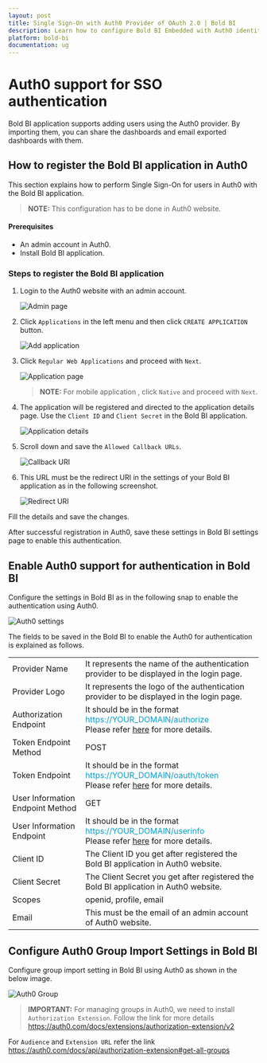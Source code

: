 ```yaml
---
layout: post
title: Single Sign-On with Auth0 Provider of OAuth 2.0 | Bold BI
description: Learn how to configure Bold BI Embedded with Auth0 identity provider for Single Sign-on authentication using OAuth 2.0.
platform: bold-bi
documentation: ug
---
```


# Auth0 support for SSO authentication

Bold BI application supports adding users using the Auth0 provider. By importing them, you can share the dashboards and email exported dashboards with them.

## How to register the Bold BI application in Auth0

This section explains how to perform Single Sign-On for users in Auth0 with the Bold BI application.

> **NOTE:**  This configuration has to be done in Auth0 website.

#### Prerequisites

* An admin account in Auth0.
* Install Bold BI application.

### Steps to register the Bold BI application

1. Login to the Auth0 website with an admin account.

    ![Admin page](/static/assets/embedded/site-administration/oauth-support/images/Authadmin.png)

2. Click `Applications` in the left menu and then click `CREATE APPLICATION` button.

    ![Add application](/static/assets/embedded/site-administration/oauth-support/images/authAddapp.png)

3. Click `Regular Web Applications` and proceed with `Next`.

    ![Application page](/static/assets/embedded/site-administration/oauth-support/images/authregisterapp.png)

    > **NOTE:**  For mobile application , click `Native` and proceed with `Next`.

4. The application will be registered and directed to the application details page. Use the `Client ID` and `Client Secret` in the Bold BI application. 

    ![Application details](/static/assets/embedded/site-administration/oauth-support/images/authclientdetails.png)

5. Scroll down and save the `Allowed Callback URLs`.

    ![Callback URI](/static/assets/embedded/site-administration/oauth-support/images/auth0-callback-uri.png)

6. This URL must be the redirect URI in the settings of your Bold BI application as in the following screenshot.

    ![Redirect URI](/static/assets/embedded/site-administration/oauth-support/images/redirecturi.png)
    
Fill the details and save the changes.

After successful registration in Auth0, save these settings in Bold BI settings page to enable this authentication.

## Enable Auth0 support for authentication in Bold BI

Configure the settings in Bold BI as in the following snap to enable the authentication using Auth0.

![Auth0 settings](/static/assets/embedded/site-administration/oauth-support/images/auth0-sample-value.png)

The fields to be saved in the Bold BI to enable the Auth0 for authentication is explained as follows.

<table>

<tr>
<td>Provider Name</td>
<td>It represents the name of the authentication provider to be displayed in the login page.</td>
</tr>

<tr>
<td>Provider Logo</td>
<td>It represents the logo of the authentication provider to be displayed in the login page.</td>
</tr>

<tr>
<td>Authorization Endpoint</td>
<td>It should be in the format <span style="color:#0c9dd1">https://YOUR_DOMAIN/authorize</span> <br>Please refer <a href="https://auth0.com/docs/flows/guides/auth-code/add-login-auth-code#authorize-the-user">here</a> for more details.</td>
</tr>

<tr>
<td>Token Endpoint Method</td>
<td>POST</td>
</tr>

<tr>
<td>Token Endpoint</td>
<td>It should be in the format <span style="color:#0c9dd1">https://YOUR_DOMAIN/oauth/token</span> <br>Please refer <a href="https://auth0.com/docs/flows/guides/auth-code/add-login-auth-code#request-tokens">here</a> for more details.</td>
</tr>

<tr>
<td>User Information Endpoint Method</td>
<td>GET</td>
</tr>

<tr>
<td>User Information Endpoint</td>
<td>It should be in the format <span style="color:#0c9dd1">https://YOUR_DOMAIN/userinfo</span> <br>Please refer <a href="https://auth0.com/docs/api/authentication?http#get-user-info">here</a> for more details.</td>
</tr>

<tr>
<td>Client ID</td>
<td>The Client ID you get after registered the Bold BI application in Auth0 website.</td>
</tr>

<tr>
<td>Client Secret</td>
<td>The Client Secret you get after registered the Bold BI application in Auth0 website.</td>
</tr>

<tr>
<td>Scopes</td>
<td>openid, profile, email</td>
</tr>

<tr>
<td>Email</td>
<td>This must be the email of an admin account of Auth0 website.</td>
</tr>

</table>

## Configure Auth0 Group Import Settings in Bold BI

Configure group import setting in Bold BI using Auth0 as shown in the below image.

![Auth0 Group](/static/assets/embedded/site-administration/oauth-support/images/Auth0-group.png)

> **IMPORTANT:**  For managing groups in Auth0, we need to install `Authorization Extension`. Follow the link for more details https://auth0.com/docs/extensions/authorization-extension/v2

For `Audience` and `Extension URL` refer the link https://auth0.com/docs/api/authorization-extension#get-all-groups

